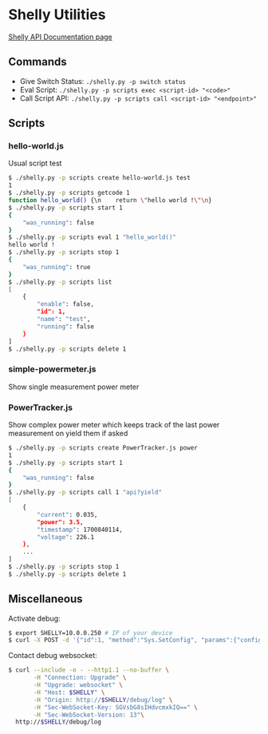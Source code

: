 # Shelly Utilities

[Shelly API Documentation page](https://shelly-api-docs.shelly.cloud/)

## Commands

- Give Switch Status: `./shelly.py -p switch status `
- Eval Script: `./shelly.py -p scripts exec <script-id> "<code>"`
- Call Script API: `./shelly.py -p scripts call <script-id> "<endpoint>"`

## Scripts

### hello-world.js

Usual script test

```bash
$ ./shelly.py -p scripts create hello-world.js test
1
$ ./shelly.py -p scripts getcode 1
function hello_world() {\n    return \"hello world !\"\n}
$ ./shelly.py -p scripts start 1
{
    "was_running": false
}
$ ./shelly.py -p scripts eval 1 "hello_world()"
hello world !
$ ./shelly.py -p scripts stop 1
{
    "was_running": true
}
$ ./shelly.py -p scripts list
[
    {
        "enable": false,
        "id": 1,
        "name": "test",
        "running": false
    }
]
$ ./shelly.py -p scripts delete 1
```

### simple-powermeter.js

Show single measurement power meter

### PowerTracker.js

Show complex power meter which keeps track of the last power measurement on yield them if asked

```bash
$ ./shelly.py -p scripts create PowerTracker.js power
1
$ ./shelly.py -p scripts start 1
{
    "was_running": false
}
$ ./shelly.py -p scripts call 1 "api?yield"
[
    {
        "current": 0.035,
        "power": 3.5,
        "timestamp": 1700840114,
        "voltage": 226.1
    },
    ...
]
$ ./shelly.py -p scripts stop 1
$ ./shelly.py -p scripts delete 1
```

## Miscellaneous

Activate debug:

```bash
$ export SHELLY=10.0.0.250 # IP of your device
$ curl -X POST -d '{"id":1, "method":"Sys.SetConfig", "params":{"config":{"debug":{"websocket":{"enable":true}}}}}' http://${SHELLY}/rpc
```

Contact debug websocket:

```bash
$ curl --include -o - --http1.1 --no-buffer \
       -H "Connection: Upgrade" \
       -H "Upgrade: websocket" \
       -H "Host: $SHELLY" \
       -H "Origin: http://$SHELLY/debug/log" \
       -H "Sec-WebSocket-Key: SGVsbG8sIHdvcmxkIQ==" \
       -H "Sec-WebSocket-Version: 13"\
  http://$SHELLY/debug/log
```